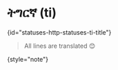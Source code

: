 # ትግርኛ (ti)
{id="statuses-http-statuses-ti-title"}



> All lines are translated 😊
>
{style="note"}

